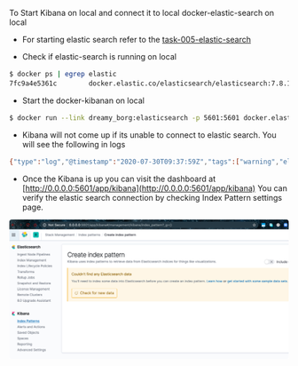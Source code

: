 To Start Kibana on local and connect it to local docker-elastic-search on local

- For starting elastic search refer to the [task-005-elastic-search](../task-005-elastic-search)

- Check if elastic-search is running on local
```bash
$ docker ps | egrep elastic                                 
7fc9a4e5361c        docker.elastic.co/elasticsearch/elasticsearch:7.8.1   "/tini -- /usr/local…"   7 minutes ago       Up 7 minutes        0.0.0.0:9200->9200/tcp, 0.0.0.0:9300->9300/tcp   docker run --link dreamy_borg:elasticsearch -p 5601:5601 docker.elastic.co/kibana/kibana:7.8.1
```


- Start the docker-kibanan on local
```bash
$ docker run --link dreamy_borg:elasticsearch -p 5601:5601 docker.elastic.co/kibana/kibana:7.8.1
```


- Kibana will not come up if its unable to connect to elastic search. You will see the following in logs
```bash
{"type":"log","@timestamp":"2020-07-30T09:37:59Z","tags":["warning","elasticsearch","admin"],"pid":7,"message":"Unable to revive connection: http://elasticsearch:9200/"}
``` 

- Once the Kibana is up you can visit the dashboard at [http://0.0.0.0:5601/app/kibana](http://0.0.0.0:5601/app/kibana)
  You can verify the elastic search connection by checking Index Pattern settings page.
  
![](.ReadMe_images/kibana-dashboard.png)